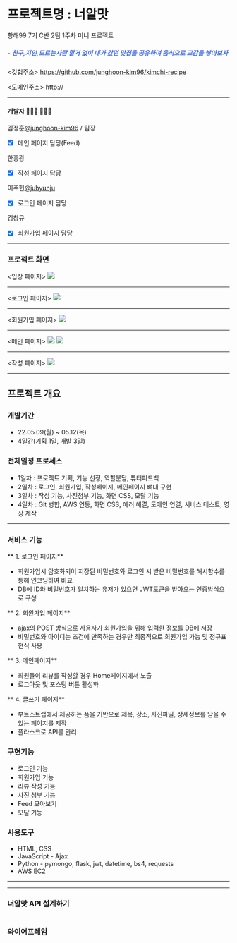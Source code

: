 # 프로젝트명 : 너알맛
항해99 7기 C반 2팀 1주차 미니 프로젝트
>
##### <span style="color:royalblue"> - 친구,지인,모르는사람 할거 없이 내가 갔던 맛집을 공유하며 음식으로 교감을 쌓아보자 </span>

<깃헙주소>
https://github.com/junghoon-kim96/kimchi-recipe

<도메인주소>
http://

---
#### 개발자 🙋🏻‍♂️ 🙋🏻‍♀️
김정훈[@junghoon-kim96](https://github.com/junghoon-kim96) / 팀장
- [x] 메인 페이지 담당(Feed)


한흥광
- [x] 작성 페이지 담당

 
이주현[@juhyunju](https://github.com/juhyunju)
- [x] 로그인 페이지 담당


김창규 
- [x] 회원가입 페이지 담당



---
### 프로젝트 화면
<입장 페이지>
![](https://user-images.githubusercontent.com/105117965/168012721-a7e1d900-7286-4fed-9f00-d8645c2c836d.png)

--- 
<로그인 페이지>
![](https://user-images.githubusercontent.com/105117965/168012930-3c41702b-2525-485a-9ac0-cfd3107e619f.png)

---
<회원가입 페이지>
![](https://user-images.githubusercontent.com/105117965/168013048-7502e1f4-f476-41df-8648-bd543b99b18e.png)

---
<메인 페이지>
![](https://user-images.githubusercontent.com/105117965/168019086-26a9bf87-6f9f-4478-a005-028d1cede6c5.png)
![](https://user-images.githubusercontent.com/105117965/168019210-fa62c667-fc17-4e74-b73f-17be7c2217c6.png)

---
<작성 페이지>
![](https://user-images.githubusercontent.com/105117965/168013150-09632229-d319-494b-9fc5-0a437562217f.png)

---
## 프로젝트 개요 

### 개발기간

- 22.05.09(월) ~ 05.12(목)
- 4일간(기획 1일, 개발 3일)

### 전체일정 프로세스
- 1일차 
: 프로젝트 기획, 기능 선정, 역할분담, 튜터피드백
- 2일차 
: 로그인, 회원가입, 작성페이지, 메인페이지 뼈대 구현 
- 3일차 
: 작성 기능, 사진첨부 기능, 화면 CSS, 모달 기능  
- 4일차 
: Git 병합, AWS 연동, 화면 CSS, 에러 해결, 도메인 연결, 서비스 테스트, 영상 제작 

---
 
### 서비스 기능
** 1. 로그인 페이지**
- 회원가입시 암호화되어 저장된 비밀번호와 로그인 시 받은 비밀번호를 해시함수를 통해 인코딩하여 비교
- DB에 ID와 비밀번호가 일치하는 유저가 있으면 JWT토큰을 받아오는 인증방식으로 구성


** 2. 회원가입 페이지**
- ajax의 POST 방식으로 사용자가 회원가입을 위해 입력한 정보를 DB에 저장
- 비밀번호와 아이디는 조건에 만족하는 경우만 최종적으로 회원가입 가능 및 정규표현식 사용


** 3. 메인페이지**
- 회원들이 리뷰를 작성할 경우 Home페이지에서 노출
- 로그아웃 및 포스팅 버튼 활성화


** 4. 글쓰기 페이지**
- 부트스트랩에서 제공하는 폼을 기반으로 제목, 장소, 사진파일, 상세정보를 담을 수 있는 페이지를 제작
- 플라스크로 API를 관리


### 구현기능

- 로그인 기능
- 회원가입 기능
- 리뷰 작성 기능 
- 사진 첨부 기능
- Feed 모아보기
- 모달 기능


### 사용도구
- HTML, CSS
- JavaScript - Ajax
- Python - pymongo, flask, jwt, datetime, bs4, requests
- AWS EC2


---




---
  
### 너알맛 API 설계하기
![]()

  
### 와이어프레임
